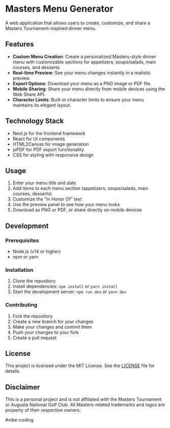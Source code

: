 # Masters Menu Generator

A web application that allows users to create, customize, and share a Masters Tournament-inspired dinner menu.

## Features

- **Custom Menu Creation**: Create a personalized Masters-style dinner menu with customizable sections for appetizers, soups/salads, main courses, and desserts.
- **Real-time Preview**: See your menu changes instantly in a realistic preview.
- **Export Options**: Download your menu as a PNG image or PDF file.
- **Mobile Sharing**: Share your menu directly from mobile devices using the Web Share API.
- **Character Limits**: Built-in character limits to ensure your menu maintains its elegant layout.

## Technology Stack

- Next.js for the frontend framework
- React for UI components
- HTML2Canvas for image generation
- jsPDF for PDF export functionality
- CSS for styling with responsive design

## Usage

1. Enter your menu title and date
2. Add items to each menu section (appetizers, soups/salads, main courses, desserts)
3. Customize the "In Honor Of" text
4. Use the preview panel to see how your menu looks
5. Download as PNG or PDF, or share directly on mobile devices

## Development

### Prerequisites

- Node.js (v14 or higher)
- npm or yarn

### Installation

1. Clone the repository
2. Install dependencies: `npm install` or `yarn install`
3. Start the development server: `npm run dev` or `yarn dev`

### Contributing

1. Fork the repository
2. Create a new branch for your changes
3. Make your changes and commit them
4. Push your changes to your fork
5. Create a pull request

## License

This project is licensed under the MIT License. See the [LICENSE](LICENSE) file for details.

## Disclaimer

This is a personal project and is not affiliated with the Masters Tournament or Augusta National Golf Club. All Masters-related trademarks and logos are property of their respective owners.

#vibe-coding
